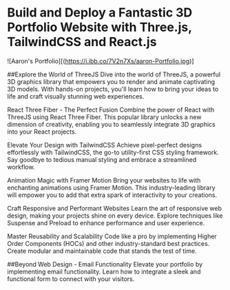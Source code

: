 # Build and Deploy a Fantastic 3D Portfolio Website with Three.js, TailwindCSS and React.js
![Aaron's Portfolio][(https://i.ibb.co/7V2n7Xs/aaron-Portfolio.jpg)]

##Explore the World of ThreeJS
Dive into the world of ThreeJS, a powerful 3D graphics library that empowers you to render and animate captivating 3D models. With hands-on projects, you'll learn how to bring your ideas to life and craft visually stunning web experiences.

React Three Fiber - The Perfect Fusion
Combine the power of React with ThreeJS using React Three Fiber. This popular library unlocks a new dimension of creativity, enabling you to seamlessly integrate 3D graphics into your React projects.

Elevate Your Design with TailwindCSS
Achieve pixel-perfect designs effortlessly with TailwindCSS, the go-to utility-first CSS styling framework. Say goodbye to tedious manual styling and embrace a streamlined workflow.

Animation Magic with Framer Motion
Bring your websites to life with enchanting animations using Framer Motion. This industry-leading library will empower you to add that extra spark of interactivity to your creations.

Craft Responsive and Performant Websites
Learn the art of responsive web design, making your projects shine on every device. Explore techniques like Suspense and Preload to enhance performance and user experience.

Master Reusability and Scalability
Code like a pro by implementing Higher Order Components (HOCs) and other industry-standard best practices. Create modular and maintainable code that stands the test of time.

##Beyond Web Design - Email Functionality
Elevate your portfolio by implementing email functionality. Learn how to integrate a sleek and functional form to connect with your visitors.
